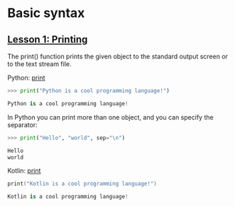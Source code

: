 # Basic syntax

## [Lesson 1: Printing](#lesson1)

The print() function prints the given object to the standard output screen or to the text stream file.

Python: [print](https://docs.python.org/3/library/functions.html#print)

```python
>>> print("Python is a cool programming language!")

Python is a cool programming language!
```

In Python you can print more than one object, and you can specify the separator:

```python
>>> print("Hello", "world", sep="\n")

Hello
world
```

Kotlin: [print](https://kotlinlang.org/api/latest/jvm/stdlib/kotlin.io/print.html)

```kotlin
print("Kotlin is a cool programming language!")

Kotlin is a cool programming language!
```